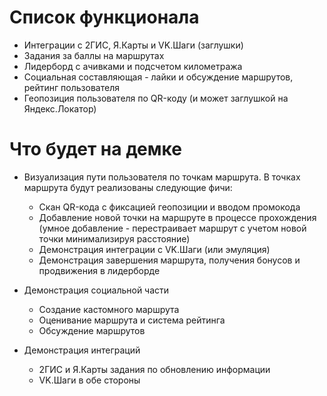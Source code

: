 # Список функционала

* Интеграции с 2ГИС, Я.Карты и VK.Шаги (заглушки)
* Задания за баллы на маршрутах
* Лидерборд с ачивками и подсчетом километража
* Социальная составляющая - лайки и обсуждение маршрутов, рейтинг пользователя
* Геопозиция пользователя по QR-коду (и может заглушкой на Яндекс.Локатор)

# Что будет на демке
* Визуализация пути пользователя по точкам маршрута. В точках маршрута будут реализованы следующие фичи:
  * Скан QR-кода с фиксацией геопозиции и вводом промокода
  * Добавление новой точки на маршруте в процессе прохождения (умное добавление - перестраивает маршрут с учетом новой точки минимализируя расстояние)
  * Демонстрация интеграции с VK.Шаги (или эмуляция)
  * Демонстрация завершения маршрута, получения бонусов и продвижения в лидерборде
 
* Демонстрация социальной части
  * Создание кастомного маршрута
  * Оценивание маршрута и система рейтинга
  * Обсуждение маршрутов

* Демонстрация интеграций
  * 2ГИС и Я.Карты задания по обновлению информации
  * VK.Шаги в обе стороны
